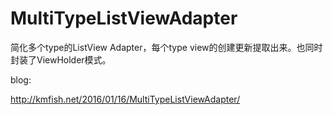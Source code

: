 # MultiTypeListViewAdapter
简化多个type的ListView Adapter，每个type view的创建更新提取出来。也同时封装了ViewHolder模式。

blog:

http://kmfish.net/2016/01/16/MultiTypeListViewAdapter/
